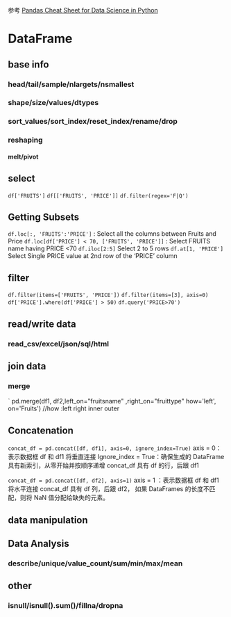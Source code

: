 
参考 [Pandas Cheat Sheet for Data Science in Python](https://www.geeksforgeeks.org/pandas-cheat-sheet/)

# DataFrame 

## base info

### head/tail/sample/nlargets/nsmallest

### shape/size/values/dtypes
### sort_values/sort_index/reset_index/rename/drop
### reshaping
#### melt/pivot

## select

`df['FRUITS']`
`df[['FRUITS', 'PRICE']]`
`df.filter(regex='F|Q')`

## Getting Subsets
`df.loc[:, 'FRUITS':'PRICE']` : Select all the columns between Fruits and Price
`df.loc[df['PRICE'] < 70, ['FRUITS', 'PRICE']]` : Select FRUITS name having PRICE <70
`df.iloc[2:5]` Select 2 to 5 rows
`df.at[1, 'PRICE']` Select Single PRICE value at 2nd row of the ‘PRICE’ column

## filter
`df.filter(items=['FRUITS', 'PRICE'])` 
`df.filter(items=[3], axis=0)`
`df['PRICE'].where(df['PRICE'] > 50)`
`df.query('PRICE>70')`



## read/write data
### read_csv/excel/json/sql/html
## join data 

### merge
`
pd.merge(df1, df2,left_on="fruitsname" ,right_on="fruittype" how='left', on='Fruits') 
//how :left right inner outer
## Concatenation
`concat_df = pd.concat([df, df1], axis=0, ignore_index=True)`
axis = 0：表示数据框 df 和 df1 将垂直连接
Ignore_index = True：确保生成的 DataFrame 具有新索引，从零开始并按顺序递增 concat_df 具有 df 的行，后跟 df1


`concat_df = pd.concat([df, df2], axis=1)`
axis = 1 ：表示数据框 df 和 df1 将水平连接 concat_df 具有 df 列，后跟 df2， 如果 DataFrames 的长度不匹配，则将 NaN 值分配给缺失的元素。
## data manipulation


## Data Analysis

### describe/unique/value_count/sum/min/max/mean

## other
### isnull/isnull().sum()/fillna/dropna
